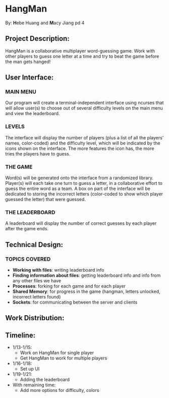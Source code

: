 # HangMan
By: **H**ebe Huang and **M**acy Jiang pd 4

## Project Description:
HangMan is a collaborative multiplayer word-guessing game. Work with other players to guess one letter at a time and try to beat the game before the man gets hanged! 

## User Interface:
### MAIN MENU
Our program will create a terminal-independent interface using ncurses that will allow user(s) to choose out of several difficulty levels on the main menu and view the leaderboard. 

### LEVELS
The interface will display the number of players (plus a list of all the players’ names, color-coded) and the difficulty level, which will be indicated by the icons shown on the interface. The more features the icon has, the more tries the players have to guess.
	
### THE GAME
Word(s) will be generated onto the interface from a randomized library. Player(s) will each take one turn to guess a letter, in a collaborative effort to guess the entire word as a team. A box on part of the interface will be dedicated to storing the incorrect letters (color-coded to show which player guessed the letter) that were guessed. 

### THE LEADERBOARD
A leaderboard will display the number of correct guesses by each player after the game ends. 

## Technical Design:
### TOPICS COVERED
- **Working with files**: writing leaderboard info
- **Finding information about files**: getting leaderboard info and info from any other files we have
- **Processes**: forking for each game and for each player
- **Shared Memory**: for progress in the game (hangman, letters unlocked, incorrect letters found)
- **Sockets**: for communicating between the server and clients

## Work Distribution:

## Timeline:
- 1/13-1/15: 
	- Work on HangMan for single player
	- Get HangMan to work for multiple players 
- 1/16-1/18:
	- Set up UI
- 1/19-1/21:
	- Adding the leaderboard
- With remaining time: 
	- Add more options for difficulty, colors
